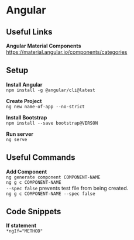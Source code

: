# Angular

## Useful Links  
**Angular Material Components**  
https://material.angular.io/components/categories  

## Setup
**Install Angular**  
`npm install -g @angular/cli@latest`  

**Create Project**  
`ng new name-of-app --no-strict`  

**Install Bootstrap**  
`npm install --save bootstrap@VERSON`  

**Run server**  
`ng serve`  

## Useful Commands
**Add Component**  
`ng generate component COMPONENT-NAME`  
`ng g c COMPONENT-NAME`  
`--spec false` prevents test file from being created.  
`ng g c COMPONENT-NAME --spec false`  

## Code Snippets  
**If statement**  
`*ngIf="METHOD"`  
